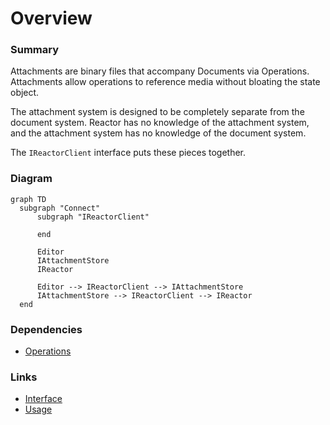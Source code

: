 # Overview

### Summary

Attachments are binary files that accompany Documents via Operations. Attachments allow operations to reference media without bloating the state object.

The attachment system is designed to be completely separate from the document system. Reactor has no knowledge of the attachment system, and the attachment system has no knowledge of the document system.

The `IReactorClient` interface puts these pieces together.
 
### Diagram

```mermaid
graph TD
  subgraph "Connect"
      subgraph "IReactorClient"

      end

      Editor
      IAttachmentStore
      IReactor

      Editor --> IReactorClient --> IAttachmentStore
      IAttachmentStore --> IReactorClient --> IReactor
  end
```

### Dependencies

* [Operations](../Operations/index.md)

### Links

* [Interface](interface.md)
* [Usage](usage.md)
